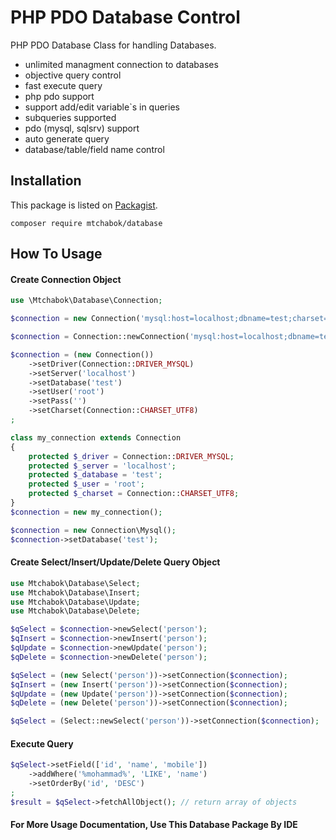 # PHP PDO Database Control
PHP PDO Database Class for handling Databases.

- unlimited managment connection to databases
- objective query control
- fast execute query
- php pdo support
- support add/edit variable`s in queries
- subqueries supported
- pdo (mysql, sqlsrv) support
- auto generate query
- database/table/field name control 

Installation
------------

This package is listed on [Packagist](https://packagist.org/packages/mtchabok/database).

```
composer require mtchabok/database
```

How To Usage
------------

#### Create Connection Object ####
```php
use \Mtchabok\Database\Connection;

$connection = new Connection('mysql:host=localhost;dbname=test;charset=utf8', 'root','');

$connection = Connection::newConnection('mysql:host=localhost;dbname=test;charset=utf8', 'root','');

$connection = (new Connection())
	->setDriver(Connection::DRIVER_MYSQL)
	->setServer('localhost')
	->setDatabase('test')
	->setUser('root')
	->setPass('')
	->setCharset(Connection::CHARSET_UTF8)
;

class my_connection extends Connection
{
	protected $_driver = Connection::DRIVER_MYSQL;
	protected $_server = 'localhost';
	protected $_database = 'test';
	protected $_user = 'root';
	protected $_charset = Connection::CHARSET_UTF8;
}
$connection = new my_connection();

$connection = new Connection\Mysql();
$connection->setDatabase('test');

```

#### Create Select/Insert/Update/Delete Query Object ####
```php
use Mtchabok\Database\Select;
use Mtchabok\Database\Insert;
use Mtchabok\Database\Update;
use Mtchabok\Database\Delete;

$qSelect = $connection->newSelect('person');
$qInsert = $connection->newInsert('person');
$qUpdate = $connection->newUpdate('person');
$qDelete = $connection->newDelete('person');

$qSelect = (new Select('person'))->setConnection($connection);
$qInsert = (new Insert('person'))->setConnection($connection);
$qUpdate = (new Update('person'))->setConnection($connection);
$qDelete = (new Delete('person'))->setConnection($connection);

$qSelect = (Select::newSelect('person'))->setConnection($connection);
```

#### Execute Query ####
```php
$qSelect->setField(['id', 'name', 'mobile'])
	->addWhere('%mohammad%', 'LIKE', 'name')
	->setOrderBy('id', 'DESC')
;
$result = $qSelect->fetchAllObject(); // return array of objects
```

#### For More Usage Documentation, Use This Database Package By IDE ####